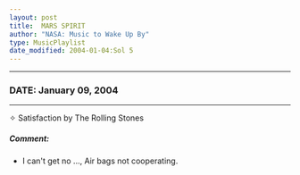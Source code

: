 ```yaml
---
layout: post
title:  MARS SPIRIT
author: "NASA: Music to Wake Up By"
type: MusicPlaylist
date_modified: 2004-01-04:Sol 5
---
```


----
### DATE: January 09, 2004
----
✧ Satisfaction by The Rolling Stones

##### Comment:
* I can't get no ..., Air bags not cooperating.

